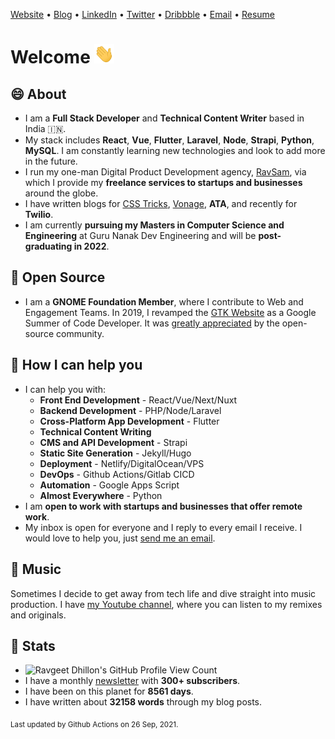 [Website](https://www.ravgeet.in) &bull;
[Blog](https://blog.ravgeet.in/) &bull;
[LinkedIn](https://www.linkedin.com/in/ravgeetdhillon) &bull;
[Twitter](https://www.twitter.com/ravgeetdhillon) &bull;
[Dribbble](https://www.dribbble.com/ravgeetdhillon) &bull;
[Email](mailto:ravgeetdhillon@gmail.com) &bull;
[Resume](https://www.ravgeet.in/resume/)

# Welcome <img src="assets/wave.gif" width="32px">

## 😄 About

- I am a **Full Stack Developer** and **Technical Content Writer** based in India 🇮🇳.
- My stack includes **React**, **Vue**, **Flutter**, **Laravel**, **Node**, **Strapi**, **Python**, **MySQL**. I am constantly learning new technologies and look to add more in the future.
- I run my one-man Digital Product Development agency, [RavSam](https://www.ravsam.in), via which I provide my **freelance services to startups and businesses** around the globe.
- I have written blogs for [CSS Tricks](https://css-tricks.com/author/ravgeetdhillon/), [Vonage](https://learn.vonage.com/authors/ravgeet-dhillon/), **ATA**, and recently for **Twilio**.
- I am currently **pursuing my Masters in Computer Science and Engineering** at Guru Nanak Dev Engineering and will be **post-graduating in 2022**.

## 🙏 Open Source

- I am a **GNOME Foundation Member**, where I contribute to Web and Engagement Teams. In 2019, I revamped the [GTK Website](https://www.gtk.org/) as a Google Summer of Code Developer. It was [greatly appreciated](https://twitter.com/GTKtoolkit/status/1230167481228107776) by the open-source community.

## 🤝 How I can help you

- I can help you with:
  - **Front End Development** - React/Vue/Next/Nuxt
  - **Backend Development** - PHP/Node/Laravel
  - **Cross-Platform App Development** - Flutter
  - **Technical Content Writing**
  - **CMS and API Development** - Strapi
  - **Static Site Generation** - Jekyll/Hugo
  - **Deployment** - Netlify/DigitalOcean/VPS
  - **DevOps** - Github Actions/Gitlab CICD
  - **Automation** - Google Apps Script
  - **Almost Everywhere** - Python
- I am **open to work with startups and businesses that offer remote work**.
- My inbox is open for everyone and I reply to every email I receive. I would love to help you, just [send me an email](mailto:ravgeetdhillon@gmail.com).

## 🎹 Music

Sometimes I decide to get away from tech life and dive straight into music production. I have [my Youtube channel](https://youtube.com/ravdmusic), where you can listen to my remixes and originals.

## 🎯 Stats

- ![Ravgeet Dhillon's GitHub Profile View Count](https://komarev.com/ghpvc/?username=ravgeetdhillon)
- I have a monthly [newsletter](https://www.ravsam.in/newsletter/) with **300+ subscribers**.
- I have been on this planet for **8561 days**.
- I have written about **32158 words** through my blog posts.

<sub>Last updated by Github Actions on 26 Sep, 2021.</sub>
